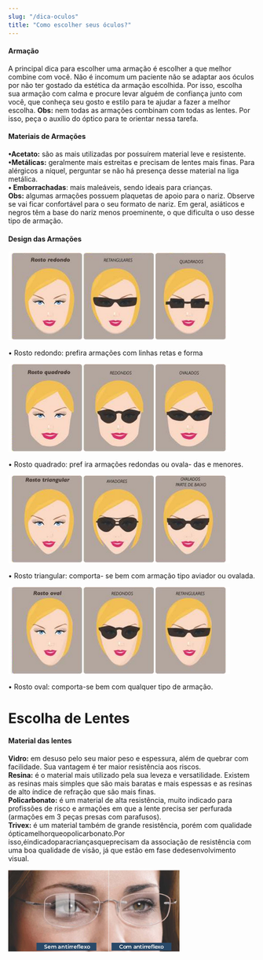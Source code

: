 ```yaml
---
slug: "/dica-oculos"
title: "Como escolher seus óculos?"
---
```


#### Armação

A principal dica para escolher uma armação é escolher a que
melhor combine com você. Não é incomum um paciente não se adaptar
aos óculos por não ter gostado da estética da armação escolhida. Por isso,
escolha sua armação com calma e procure levar alguém de confiança junto
com você, que conheça seu gosto e estilo para te ajudar a fazer a melhor
escolha.
**Obs:** nem todas as armações combinam com todas as lentes. Por isso, peça
o auxílio do óptico para te orientar nessa tarefa.  

#### Materiais de Armações

**•Acetato:** são as mais utilizadas por possuírem material leve e resistente.  
**•Metálicas:** geralmente mais estreitas e precisam de lentes mais finas.
Para alérgicos a níquel, perguntar se não há presença desse material na liga
metálica.  
**• Emborrachadas**: mais maleáveis, sendo ideais para crianças.  
**Obs:** algumas armações possuem plaquetas de apoio para o nariz. Observe
se vai ficar confortável para o seu formato de nariz. Em geral, asiáticos e
negros têm a base do nariz menos proeminente, o que dificulta o uso desse
tipo de armação.

#### Design das Armações  

<div class ="row" >
<div class = "col">
<div class = "row mt-1">
<div class = "col-5">
 <img src="../../src/images/ocolos1.png" alt="" class="img-fluid img-thumbnail" >
 </div>
 <div class = "col-5">
 <p class = ""> • Rosto redondo: prefira armações com linhas retas e forma</p>
 </div>
 </div>
 <div class = "row mt-1">
<div class = "col-5">
 <img src="../../src/images/ocolo2.png" alt="" class="img-fluid img-thumbnail" >
 </div>
 <div class = "col-5">
 <p class = "">• Rosto quadrado: pref ira
armações redondas ou ovala-
das e menores.   </p>
 </div>
 </div>
 <div class = "row mt-1">
<div class = "col-5">
 <img src="../../src/images/ocolos3.png" alt="" class="img-fluid img-thumbnail" >
 </div>
 <div class = "col-5">
 <p class = "">• Rosto triangular: comporta-
se bem com armação tipo
aviador ou ovalada.  </p>
 </div>
 </div>
  <div class = "row mt-1">
<div class = "col-5">
 <img src="../../src/images/ocolos4.png" alt="" class="img-fluid img-thumbnail" >
 </div>
 <div class = "col-5">
 <p class = "">• Rosto oval: comporta-se
bem com qualquer tipo de
armação. </p>
</div>
 </div>
 <div class="row mt-1">
 </div>

 </div>

</div>

# Escolha de Lentes

#### Material das lentes  

**Vidro:** em desuso pelo seu maior peso e espessura, além de quebrar com
facilidade. Sua vantagem é ter maior resistência aos riscos.  
**Resina:** é o material mais utilizado pela sua leveza e versatilidade. Existem
as resinas mais simples que são mais baratas e mais espessas e as resinas
de alto índice de refração que são mais finas.  
**Policarbonato:** é um material de alta resistência, muito indicado para profissões de risco e armações em que a lente precisa ser perfurada (armações
em 3 peças presas com parafusos).  
**Trivex:** é um material também de grande resistência, porém com qualidade
ópticamelhorqueopolicarbonato.Por isso,éindicadoparacriançasqueprecisam da associação de resistência com uma boa qualidade de visão, já que
estão em fase dedesenvolvimento visual.

<!-- <div class= "row conteiner-ocolos">
</div > -->
![](../../src/images/ocolos5.png)

<!--

#### Tratamento das lentes:  
**Antirreflexo:** é um tratamento que visa minimizar os reflexos indesejáveis
nas lentes, causando uma melhora estética e também da visão.  
Existem diversos tipos de antirreflexo. Quanto maior número de
camadas oferecidas, mais funções possuem o tratamento escolhido, geralmente aumentando sua durabilidade, garantia e também o preço.
Entre as funções das camadas do antirreflexo, existem:  
**- o antirreflexo propriamente dito:** melhora a sensibilidade ao contraste.   
**- camada antirrisco:** diminui a incidência de riscos na lente, mas não os
impede. Por isso, é importante sempre guardar os óculos no estojo quando
não estiverem sendo utilizados.  
**- camada hidrorrepelente:** evita o acúmulo de líquidos e facilita a limpeza da lente.  
**- camada antiestática:** diminui o acúmulo de poeira nas lentes, mantendoas mesmas limpas por mais tempo.    
**- camada liporrepelente:** diminui o acúmulo de gordura nas lentes, mantendo as mesmas limpas por mais tempo.   
**Tratamentos Fotossensíveis:** é o tipo de tratamento que torna as lentes
adaptáveis, ou seja, aquelas que se tornam mais escuras em ambientes
muito iluminados e mais claras em ambientes menos iluminados.      
****Obs:**** muito importante salientar para quem pretende usar esse tratamento pela primeira vez que a ativação do tratamento é feita por raios UV,
porém essa lente não escurece tanto quanto os óculos escuros. Outra
observação é que, dentro dos carros, como existe proteção UV obrigatória
nos vidros dos mesmos, a lente com esse tipo de tratamento tende a escurecer menos do que quando exposta diretamente ao sol. Importante também informar que, em alguns ambientes internos muito iluminados, as
lentes podem ser ativadas por esse excesso de luminosidade, causando
uma discreta coloração das mesmas. Portanto, esse tratamento torna a
lente bem prática para uso no dia a dia, mas alguns pacientes preferem ter   2 óculos: 1 par de lentes claras e 1 par de lentes escuras.  

**Polarização:** as lentes polarizadas são aquelas que possuem um filtro que
minimiza os efeitos de reflexos do sol sob superfícies como estradas de
asfalto, água, areia e neve. Com isso, aumenta a sensibilidade ao contraste,
resultando em melhora tanto do conforto quanto da qualidade visual.
![](../../src/images/ocolos6.jpg) 

# Modelo/Desenho das lentes
#### Óculos de Visão Simples para longe: 
Para pacientes até por volta de 40 anos e saudáveis que possuem
hipermetropia ou miopia, associado ou não a astigmatismo, uma lente de
visão simples para longe geralmente é suficiente. Isto quer dizer que os
óculos darão a melhor correção para visão de longe e a própria força do olho
(mecanismo de acomodação) fará o paciente ler de perto, sem necessida de de lentes adicionais.   

**Óculos de visão simples para perto**  
Para pacientes que têm boa visão para longe e dificuldade para
visão de perto (geralmente após os 40 anos), essa é uma das alternativas.
Tem como vantagens seu preço mais acessível e um bom campo de visão,
já que a lente é exclusiva para perto. Como desvantagem, apresenta piora
da visão intermediária e para longe, sendo necessário tirar e colocar os
óculos constantemente (ou mesmo olhar por cima dos óculos).
![](../../src/images/ocolos7.jpg) 

**Óculos multifocais**  
Para os pacientes que apresentam dificuldade tanto para perto
quanto para longe, ou mesmo para os pacientes que apresentam dificuldade apenas para perto e não desejam ficar tirando e colocando os óculos o
tempo todo, esta é a principal alternativa. Sua lente apresenta uma progressão que permite uma boa visão longe, de perto e intermediária, sendo sua
principal vantagem.    
Como desvantagem, apresentam preços mais elevados que as
lentes de visão simples e uma maior dificuldade inicial de adaptação nos
primeiros dias de utilização, mas que tendem a ser superados com o uso.  
Para uma boa adaptação com lentes multifocais, algumas dicas
são importantes:  
evite armações grandes demais ou pequenas demais (peça dicas
ao seu óptico de confiança)
-prefira as lentes com tecnologia free formque tendem a diminuir
as aberrações inerentes às lentes multifocais e a aumentar o campo visual.  
-escolha uma óptica reconhecida por sua boa qualidade, pois ela
será responsável por tirar suas medidas, montar sua lente e dar garantia
adequada.  
-uma vez escolhida uma boa óptica e boa marca de lente, discuta
com seu óptico de confiança o custo x benefício entre as lentes disponíveis.
Existem diversos tipos de lentes com diferentes qualidade, campo visual,
preços e qualidade de adaptação (definitivamente as lentes multifocais nãosãotodas iguais!). 
![](../../src/images/ocolos9.png)   
![](../../src/images/ocolos10.png) 
Lente com campo de visão mais restrito | com campo de visão amplo.  
**Óculos ocupacionais**  
Para os pacientes que trabalham em ambientes de escritório e
que precisam de boa visão para perto e intermediária, essa é uma boa alternativa. Por não possuirem campo de visão de longe, têm um maior campo
de visão intermediário, facilitando principalmente o uso no computador.
Como desvantagem, não tem visão para longa distância.  
![](../../src/images/ocolos11.jpg)   
![](../../src/images/ocolos12.jpg)  

 
 **Veja também**  
 [Como escolher a lente intraocular](/dica-lentes)

 [⇦ voltar a pagina principal](/) -->
